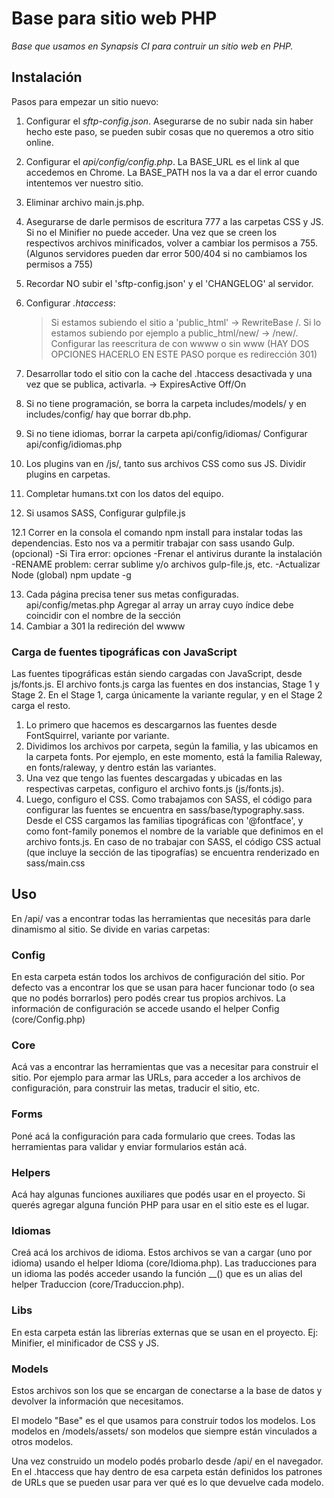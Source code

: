 # Base para sitio web PHP

*Base que usamos en Synapsis CI para contruir un sitio web en PHP.*


## Instalación

Pasos para empezar un sitio nuevo:

1. Configurar el *sftp-config.json*. Asegurarse de no subir nada sin haber hecho
este paso, se pueden subir cosas que no queremos a otro sitio online.

2. Configurar el *api/config/config.php*. La BASE_URL es el link al que 
accedemos en Chrome. La BASE_PATH nos la va a dar el error cuando intentemos 
ver nuestro sitio.

3. Eliminar archivo main.js.php.

4. Asegurarse de darle permisos de escritura 777 a las carpetas CSS y JS. Si no 
el Minifier no puede acceder. Una vez que se creen los respectivos archivos 
minificados, volver a cambiar los permisos a 755. (Algunos servidores pueden dar error 500/404 si no cambiamos los permisos a 755)

5. Recordar NO subir el 'sftp-config.json' y el 'CHANGELOG' al servidor. 

6. Configurar *.htaccess*:
	> Si estamos subiendo el sitio a 'public_html' -> RewriteBase /.
	> Si lo estamos subiendo por ejemplo a public_html/new/ -> /new/.
	> Configurar las reescritura de con wwww o sin www (HAY DOS OPCIONES HACERLO EN ESTE PASO porque es redirección 301)

7. Desarrollar todo el sitio con la cache del .htaccess desactivada y una vez 
que se publica, activarla. -> ExpiresActive Off/On

8. Si no tiene programación, se borra la carpeta includes/models/ y en 
includes/config/ hay que borrar db.php.

9. Si no tiene idiomas, borrar la carpeta api/config/idiomas/
	Configurar api/config/idiomas.php

10. Los plugins van en /js/, tanto sus archivos CSS como sus JS. Dividir plugins
en carpetas.

11. Completar humans.txt con los datos del equipo.

12. Si usamos SASS, Configurar gulpfile.js

12.1 Correr en la consola el comando npm install para instalar todas las dependencias. 
Esto nos va a permitir trabajar con sass usando Gulp. (opcional)
	-Si Tira error: opciones
		-Frenar el antivirus durante la instalación
		-RENAME problem: cerrar sublime y/o archivos gulp-file.js, etc.
		-Actualizar Node (global) npm update -g

13. Cada página precisa tener sus metas configuradas. api/config/metas.php Agregar al array un array cuyo índice debe coincidir con el nombre de la sección
14. Cambiar a 301 la redireción del wwww

### Carga de fuentes tipográficas con JavaScript
Las fuentes tipográficas están siendo cargadas con JavaScript, desde js/fonts.js. El archivo fonts.js carga las fuentes en dos instancias, Stage 1 y Stage 2. En el Stage 1, carga únicamente la variante regular, y en el Stage 2 carga el resto. 

1) Lo primero que hacemos es descargarnos las fuentes desde FontSquirrel, variante por variante.
2) Dividimos los archivos por carpeta, según la familia, y las ubicamos en la carpeta fonts. Por ejemplo, en este momento, está la familia Raleway, en fonts/raleway, y dentro están las variantes. 
3) Una vez que tengo las fuentes descargadas y ubicadas en las respectivas carpetas, configuro el archivo fonts.js (js/fonts.js).
4) Luego, configuro el CSS. Como trabajamos con SASS, el código para configurar las fuentes se encuentra en sass/base/typography.sass. Desde el CSS cargamos las familias tipográficas con '@fontface', y como font-family ponemos el nombre de la variable que definimos en el archivo fonts.js. En caso de no trabajar con SASS, el código CSS actual (que incluye la sección de las tipografías) se encuentra renderizado en sass/main.css

## Uso

En /api/ vas a encontrar todas las herramientas que necesitás para darle dinamismo al 
sitio. Se divide en varias carpetas:

### Config
En esta carpeta están todos los archivos de configuración del sitio. Por defecto vas a 
encontrar los que se usan para hacer funcionar todo (o sea que no podés borrarlos) pero
podés crear tus propios archivos. La información de configuración se accede usando el
helper Config (core/Config.php)

### Core
Acá vas a encontrar las herramientas que vas a necesitar para construir el sitio. Por 
ejemplo para armar las URLs, para acceder a los archivos de configuración, para 
construir las metas, traducir el sitio, etc.

### Forms
Poné acá la configuración para cada formulario que crees. Todas las herramientas para
validar y enviar formularios están acá.

### Helpers
Acá hay algunas funciones auxiliares que podés usar en el proyecto. Si querés agregar
alguna función PHP para usar en el sitio este es el lugar.

### Idiomas
Creá acá los archivos de idioma. Estos archivos se van a cargar (uno por idioma) usando
el helper Idioma (core/Idioma.php). Las traducciones para un idioma las podés acceder
usando la función __() que es un alias del helper Traduccion (core/Traduccion.php).

### Libs
En esta carpeta están las librerías externas que se usan en el proyecto. Ej: Minifier, 
el minificador de CSS y JS.

### Models
Estos archivos son los que se encargan de conectarse a la base de datos y devolver
la información que necesitamos. 

El modelo "Base" es el que usamos para construir todos los modelos. Los modelos en 
/models/assets/ son modelos que siempre están vinculados a otros modelos.

Una vez construido un modelo podés probarlo desde /api/ en el navegador. En el 
.htaccess que hay dentro de esa carpeta están definidos los patrones de URLs que 
se pueden usar para ver qué es lo que devuelve cada modelo.
